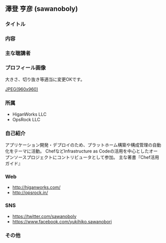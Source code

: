 ## 澤登 亨彦 (sawanoboly)
### タイトル

### 内容

### 主な聴講者

### プロフィール画像

大きさ、切り抜き等適当に変更OKです。

[JPEG(960x960)](./_images/sawa_fish.jpg)

### 所属

* HiganWorks LLC
* OpsRock LLC

### 自己紹介
アプリケーション開発・デプロイのため、プラットホーム構築や構成管理の自動化をテーマに活動。
ChefなどInfrastructure as Codeの活用を中心としたオープンソースプロジェクトにコントリビュータとして参加。
主な著書『Chef活用ガイド』

### Web

* http://higanworks.com/
* http://opsrock.in/

### SNS

* https://twitter.com/sawanoboly
* https://www.facebook.com/yukihiko.sawanobori

### その他
